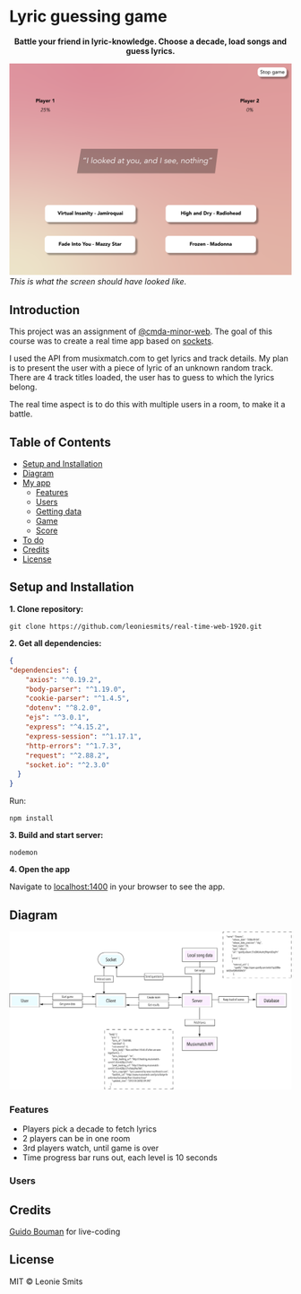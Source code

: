 # Lyric guessing game

<p align="center"><b>Battle your friend in lyric-knowledge. Choose a decade, load songs and guess lyrics.</p></b>

![preview](github/screen.png)
_This is what the screen should have looked like._

## Introduction
This project was an assignment of [@cmda-minor-web](https://github.com/cmda-minor-web/real-time-web-1920). The goal of this course was to create a real time app based on [sockets](https://socket.io/). 

I used the API from musixmatch.com to get lyrics and track details. My plan is to present the user with a piece of lyric of an unknown random track. There are 4 track titles loaded, the user has to guess to which the lyrics belong.

The real time aspect is to do this with multiple users in a room, to make it a battle.

## Table of Contents

- [Setup and Installation](#setup-and-installation)
- [Diagram](#diagram)
- [My app](#my-app)
  - [Features](#features)
  - [Users](#users)
  - [Getting data](#getting-data)
  - [Game](#game)
  - [Score](#score)
- [To do](#to-do)
- [Credits](#credits)
- [License](#license)


## Setup and Installation
**1. Clone repository:**
```
git clone https://github.com/leoniesmits/real-time-web-1920.git
```
**2. Get all dependencies:**
```json
{
"dependencies": {
    "axios": "^0.19.2",
    "body-parser": "^1.19.0",
    "cookie-parser": "^1.4.5",
    "dotenv": "^8.2.0",
    "ejs": "^3.0.1",
    "express": "^4.15.2",
    "express-session": "^1.17.1",
    "http-errors": "^1.7.3",
    "request": "^2.88.2",
    "socket.io": "^2.3.0"
  }
} 
```
Run:
```
npm install
```

**3. Build and start server:**
```
nodemon
```

**4. Open the app**

Navigate to [localhost:1400](localhost:1400) in your browser to see the app.

## Diagram

![diagram image](/github/diagram.png)

### Features 
- Players pick a decade to fetch lyrics
- 2 players can be in one room
- 3rd players watch, until game is over
- Time progress bar runs out, each level is 10 seconds

### Users

## Credits
[Guido Bouman](https://github.com/guidobouman) for live-coding    

## License
MIT © Leonie Smits
